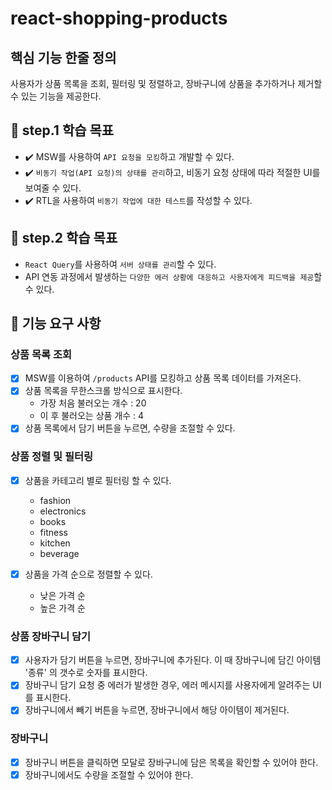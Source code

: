 # react-shopping-products

## 핵심 기능 한줄 정의

사용자가 상품 목록을 조회, 필터링 및 정렬하고, 장바구니에 상품을 추가하거나 제거할 수 있는 기능을 제공한다.

## 📍 step.1 학습 목표

- ✔️ MSW를 사용하여 `API 요청을 모킹`하고 개발할 수 있다.
- ✔️ `비동기 작업(API 요청)의 상태를 관리`하고, 비동기 요청 상태에 따라 적절한 UI를 보여줄 수 있다.
- ✔️ RTL을 사용하여 `비동기 작업에 대한 테스트`를 작성할 수 있다.

## 📍 step.2 학습 목표

- `React Query`를 사용하여 `서버 상태를 관리`할 수 있다.
- API 연동 과정에서 발생하는 `다양한 에러 상황에 대응하고 사용자에게 피드백을 제공`할 수 있다.

## 🎯 기능 요구 사항

### 상품 목록 조회

- [x] MSW를 이용하여 `/products` API를 모킹하고 상품 목록 데이터를 가져온다.
- [x] 상품 목록을 무한스크롤 방식으로 표시한다.
  - 가장 처음 불러오는 개수 : 20
  - 이 후 불러오는 상품 개수 : 4
- [x] 상품 목록에서 담기 버튼을 누르면, 수량을 조절할 수 있다.

### 상품 정렬 및 필터링

- [x] 상품을 카테고리 별로 필터링 할 수 있다.

  - fashion
  - electronics
  - books
  - fitness
  - kitchen
  - beverage

- [x] 상품을 가격 순으로 정렬할 수 있다.
  - 낮은 가격 순
  - 높은 가격 순

### 상품 장바구니 담기

- [x] 사용자가 담기 버튼을 누르면, 장바구니에 추가된다. 이 때 장바구니에 담긴 아이템 '종류' 의 갯수로 숫자를 표시한다.
- [x] 장바구니 담기 요청 중 에러가 발생한 경우, 에러 메시지를 사용자에게 알려주는 UI를 표시한다.
- [x] 장바구니에서 빼기 버튼을 누르면, 장바구니에서 해당 아이템이 제거된다.

### 장바구니

- [x] 장바구니 버튼을 클릭하면 모달로 장바구니에 담은 목록을 확인할 수 있어야 한다.
- [x] 장바구니에서도 수량을 조절할 수 있어야 한다.
